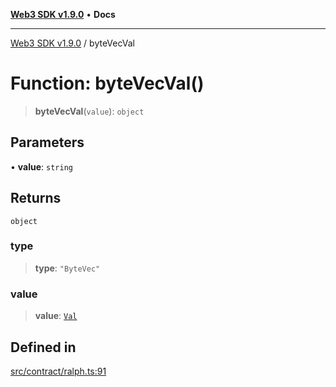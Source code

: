 [**Web3 SDK v1.9.0**](../README.md) • **Docs**

***

[Web3 SDK v1.9.0](../globals.md) / byteVecVal

# Function: byteVecVal()

> **byteVecVal**(`value`): `object`

## Parameters

• **value**: `string`

## Returns

`object`

### type

> **type**: `"ByteVec"`

### value

> **value**: [`Val`](../type-aliases/Val.md)

## Defined in

[src/contract/ralph.ts:91](https://github.com/Mystic-Nayy/alephium-web3/blob/ee41f5e0e7d7fb0b155fe62f05b2ac03772895ca/packages/web3/src/contract/ralph.ts#L91)

